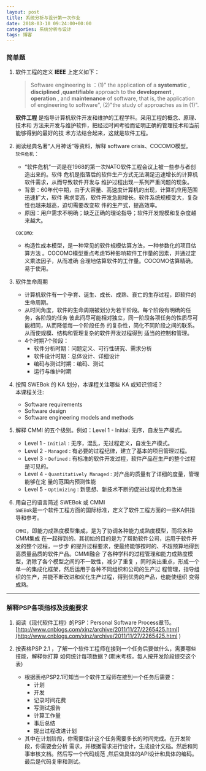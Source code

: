 ```yaml
---
layout: post
title: 系统分析与设计第一次作业
date: 2018-03-10 09:24:00+00:00
categories: 系统分析与设计
tags: 博客
---
```


###  简单题

1. 软件工程的定义
    **IEEE** 上定义如下：
    > Software engineering is ：(1)" the application of a **systematic** , **disciplined**
    >  ,**quantifiable**  approach to the **development** , **operation** , and
    >   **maintenance**  of software, that is, the application of engineering to software",
    >    (2)"the study of approaches as in (1)".

    **软件工程** 是指导计算机软件开发和维护的工程学科。采用工程的概念、原理、技术和
    方法来开发与维护软件，把经过时间考验而证明正确的管理技术和当前能够得到的最好的技
    术方法结合起来，这就是软件工程。

2. 阅读经典名著“人月神话”等资料，解释 software crisis、COCOMO模型。  
    `软件危机`：
    - “软件危机”一词是在1968的第一次NATO软件工程会议上被一些参与者创造出来的。软件
      危机是指落后的软件生产方式无法满足迅速增长的计算机软件需求，从而导致软件开发与
      维护过程出现一系列严重问题的现象。
    - 背景：60年代中期，由于大容量、高速度计算机的出现，计算机应用范围迅速扩大，软件
      需求变高，软件开发急剧增长。软件系统规模变大，复杂性也越来越高，迫切需要改变软
      件的生产式，提高效率。
    - 原因：用户需求不明确；缺乏正确的理论指导；软件开发规模和复杂度越来越大。

    `COCOMO`: 
    - 构造性成本模型，是一种常见的软件规模估算方法，一种参数化的项目估算方法
      。COCOMO模型重点考虑15种影响软件工作量的因素，并通过定义乘法因子，从而准确
      合理地估算软件的工作量。COCOMO估算精确，易于使用。

3. 软件生命周期
    - 计算机软件有一个孕育、诞生、成长、成熟、衰亡的生存过程，即软件的生命周期。
    - 从时间角度，软件的生命周期被划分为若干阶段。每个阶段有明确的任务，各阶段的任务
      彼此间尽可能相对独立，同一阶段各项任务的性质尽可能相同，从而降低每一个阶段任务
      的复杂性，简化不同阶段之间的联系。从而使规模、结构和管理复杂的软件开发过程得到
      适当的控制和管理。
    - 4个时期7个阶段：
      + 软件分析时期：问题定义、可行性研究、需求分析
      + 软件设计时期：总体设计、详细设计
      + 编码与测试时期：编码、测试
      + 运行与维护时期

4. 按照 SWEBok 的 KA 划分，本课程关注哪些 KA 或知识领域？  
    本课程关注:
    + Software requirements
    + Software design
    + Software engineering models and methods

5. 解释 CMMI 的五个级别。例如：Level 1 - Initial: 无序，自发生产模式。
    + Level 1 - `Initial` : 无序，混乱，无过程定义，自发生产模式。
    + Level 2 - `Managed` : 有必要的过程纪律，建立了基本的项目管理过程。
    + Level 3 - `Defined` : 有标准的软件开发过程，软件产品在生产的整个过程是可见的。
    + Level 4 - `Quantitatively Managed` : 对产品的质量有了详细的度量，管理能够在定
      量的范围内预测性能
    + Level 5 - `Optimizing` : 新思想、新技术不断的促进过程优化和改进

6. 用自己的语言简述 SWEBok 或 CMMI  
    `SWEBok`是一个软件工程方面的国际标准，定义了软件工程方面的一些KA供指导和参考。
    
     `CMMI`，即能力成熟度模型集成，是为了协调各种能力成熟度模型，而将各种CMM集成
     在一起得到的。其初始的目的是为了帮助软件公司，运用于软件开发的整个过程，一步步
     的提升过程要求，使最终能够按时的、不超预算地得到高质量品质的软件产品。CMMI融合
     了各种学科的过程管理和能力成熟度模型，消除了各个模型之间的不一致性，减少了重复
     ，同时突出重点，形成一个单一的集成化框架，然后运用于各种不同组织和公司的生产过
     程管理，指导组织的生产，并能不断改进和优化生产过程，得到优秀的产品，也能使组织
     变得成熟。

---

###  解释PSP各项指标及技能要求

1. 阅读《现代软件工程》的PSP：Personal Software Process章节。
      [http://www.cnblogs.com/xinz/archive/2011/11/27/2265425.html](http://www.cnblogs.com/xinz/archive/2011/11/27/2265425.html )  

2. 按表格PSP 2.1 ，了解一个软件工程师在接到一个任务后要做什么，需要哪些技能，解释你打算        如何统计每项数据？(期末考核，每人按开发阶段提交这个表)  
    - 根据表格PSP2.1可知当一个软件工程师在接到一个任务后需要：
      + 计划
      + 开发
      + 记录时间花费
      + 写测试报告
      + 计算工作量
      + 事后总结
      + 提出过程改进计划
    - 其中在计划阶段，你需要估计这个任务需要多长的时间完成。在开发阶段，你需要会分析
      需求，并根据需求进行设计，生成设计文档。然后和同事审核文档。然后写一个代码规范
      ,然后做具体的API设计和具体的编码。最后是代码复审和测试。
